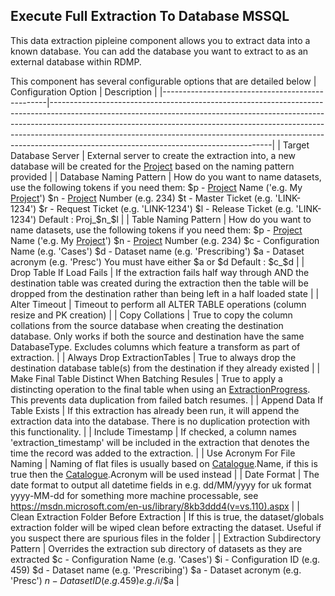 ## Execute Full Extraction To Database MSSQL
This data extraction pipleine component allows you to extract data into a known database.
You can add the database you want to extract to as an external database within RDMP.

This component has several configurable options that are detailed below
| Configuration Option                            | Description                                                                                                                                                                                                                                                                                                                                                                   |
|-------------------------------------------------|-------------------------------------------------------------------------------------------------------------------------------------------------------------------------------------------------------------------------------------------------------------------------------------------------------------------------------------------------------------------------------|
| Target Database Server                          | External server to create the extraction into, a new database will be created for the [Project](../CodeTutorials/Glossary.md#Project) based on the naming pattern provided                                                                                                                                                                                                                                            |
| Database Naming Pattern                         | How do you want to name datasets, use the following tokens if you need them:             $p - [Project](../CodeTutorials/Glossary.md#Project) Name ('e.g. My [Project](../CodeTutorials/Glossary.md#Project)')          $n - [Project](../CodeTutorials/Glossary.md#Project) Number (e.g. 234)          $t - Master Ticket (e.g. 'LINK-1234')          $r - Request Ticket (e.g. 'LINK-1234')          $l - Release Ticket (e.g. 'LINK-1234')  Default : Proj_$n_$l                                   |
| Table Naming Pattern                            | How do you want to name datasets, use the following tokens if you need them:             $p - [Project](../CodeTutorials/Glossary.md#Project) Name ('e.g. My [Project](../CodeTutorials/Glossary.md#Project)')          $n - [Project](../CodeTutorials/Glossary.md#Project) Number (e.g. 234)          $c - Configuration Name (e.g. 'Cases')          $d - Dataset name (e.g. 'Prescribing')          $a - Dataset acronym (e.g. 'Presc')            You must have either $a or $d  Default : $c_$d |
| Drop Table If Load Fails                        | If the extraction fails half way through AND the destination table was created during the extraction then the table will be dropped from the destination rather than being left in a half loaded state                                                                                                                                                                        |
| Alter Timeout                                   | Timeout to perform all ALTER TABLE operations (column resize and PK creation)                                                                                                                                                                                                                                                                                                 |
| Copy Collations                                 | True to copy the column collations from the source database when creating the destination database.  Only works if both the source and destination have the same DatabaseType.  Excludes columns which feature a transform as part of extraction.                                                                                                                             |
| Always Drop ExtractionTables                    | True to always drop the destination database table(s) from the destination if they already existed                                                                                                                                                                                                                                                                            |
| Make Final Table Distinct When Batching Resules | True to apply a distincting operation to the final table when using an [ExtractionProgress](../CodeTutorials/Glossary.md#ExtractionProgress).  This prevents data duplication from failed batch resumes.                                                                                                                                                                                                                         |
| Append Data If Table Exists                     | If this extraction has already been run, it will append the extraction data into the database. There is no duplication protection with this functionality.                                                                                                                                                                                                                    |
| Include Timestamp                               | If checked, a column names 'extraction_timestamp' will be included in the extraction that denotes the time the record was added to the extraction.                                                                                                                                                                                                                            |
| Use Acronym For File Naming                     | Naming of flat files is usually based on [Catalogue](../CodeTutorials/Glossary.md#Catalogue).Name, if this is true then the [Catalogue](../CodeTutorials/Glossary.md#Catalogue).Acronym will be used instead                                                                                                                                                                                                                                                      |
| Date Format                                     | The date format to output all datetime fields in e.g. dd/MM/yyyy for uk format yyyy-MM-dd for something more machine processable, see https://msdn.microsoft.com/en-us/library/8kb3ddd4(v=vs.110).aspx                                                                                                                                                                        |
| Clean Extraction Folder Before Extraction       | If this is true, the dataset/globals extraction folder will be wiped clean before extracting the dataset. Useful if you suspect there are spurious files in the folder                                                                                                                                                                                                        |
| Extraction Subdirectory Pattern                 | Overrides the extraction sub directory of datasets as they are extracted          $c - Configuration Name (e.g. 'Cases')          $i - Configuration ID (e.g. 459)          $d - Dataset name (e.g. 'Prescribing')          $a - Dataset acronym (e.g. 'Presc')          $n - Dataset ID (e.g. 459)  e.g. /$i/$a                                                              |